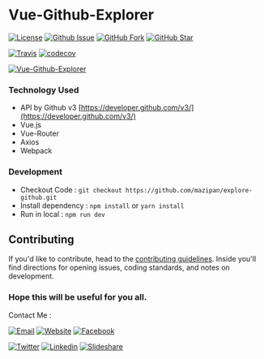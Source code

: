 # Vue-Github-Explorer

[![License](https://img.shields.io/github/license/mazipan/explore-github.svg?maxAge=3600)](https://github.com/mazipan/explore-github) 
[![Github Issue](https://img.shields.io/github/issues/mazipan/explore-github.svg?maxAge=3600)](https://github.com/mazipan/explore-github/issues) 
[![GitHub Fork](https://img.shields.io/github/forks/mazipan/explore-github.svg?maxAge=3600)](https://github.com/mazipan/explore-github/network) 
[![GitHub Star](https://img.shields.io/github/stars/mazipan/explore-github.svg?maxAge=3600)](https://github.com/mazipan/explore-github/stargazers) 

[![Travis](https://img.shields.io/travis/mazipan/explore-github.svg)](https://travis-ci.org/mazipan/explore-github)
[![codecov](https://codecov.io/gh/mazipan/explore-github/branch/master/graph/badge.svg)](https://codecov.io/gh/mazipan/explore-github)

[![Vue-Github-Explorer](https://raw.githubusercontent.com/mazipan/explore-github/master/static/images/github-explorer-blue.png)](https://mazipan.github.io/explore-github/)

### Technology Used
+ API by Github v3 [https://developer.github.com/v3/](https://developer.github.com/v3/)
+ Vue.js
+ Vue-Router
+ Axios
+ Webpack

### Development
+ Checkout Code : `git checkout https://github.com/mazipan/explore-github.git`
+ Install dependency : `npm install` or `yarn install`
+ Run in local : `npm run dev`

## Contributing

If you'd like to contribute, head to the [contributing guidelines](/CONTRIBUTING.md). Inside you'll find directions for opening issues, coding standards, and notes on development.
 
### Hope this will be useful for you all.

Contact Me :

[![Email](https://img.shields.io/badge/mazipanneh-Email-yellow.svg?maxAge=3600)](mailto:mazipanneh@gmail.com) 
[![Website](https://img.shields.io/badge/mazipanneh-Blog-brightgreen.svg?maxAge=3600)](https://mazipanneh.com/blog/)
[![Facebook](https://img.shields.io/badge/mazipanneh-Facebook-blue.svg?maxAge=3600)](https://facebook.com/mazipanneh) 

[![Twitter](https://img.shields.io/badge/Maz_Ipan-Twitter-55acee.svg?maxAge=3600)](https://twitter.com/Maz_Ipan) 
[![Linkedin](https://img.shields.io/badge/irfanmaulanamazipan-Linkedin-0077b5.svg?maxAge=3600)](https://id.linkedin.com/in/irfanmaulanamazipan) 
[![Slideshare](https://img.shields.io/badge/IrfanMaulana21-Slideshare-0077b5.svg?maxAge=3600)](https://www.slideshare.net/IrfanMaulana21) 
